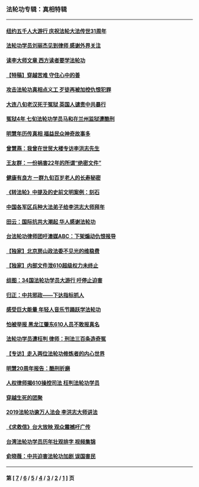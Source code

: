 ### 法轮功专辑：真相特辑
---
#### [纽约五千人大游行 庆祝法轮大法传世31周年](../../pages/nf4389/n13995110.md?06070430) 
#### [法轮功学员刘丽杰见到律师 感谢外界关注](../../pages/nf4389/n13927012.md?06070430) 
#### [读李大师文章 西方读者要学法轮功](../../pages/nf4389/n13925142.md?06070430) 
#### [【特稿】穿越苦难 守住心中的善](../../pages/nf4389/n13784979.md?06070430) 
#### [攻击法轮功真相点义工 歹徒再被加控仇恨犯罪](../../pages/nf4389/n13601019.md?06070430) 
#### [大连八旬老汉死于冤狱 英国人谴责中共暴行](../../pages/nf4389/n13480118.md?06070430) 
#### [冤狱4年 七旬法轮功学员马和在兰州监狱遭酷刑](../../pages/nf4389/n13304688.md?06070430) 
#### [明慧年历传真相 福益民众神奇故事多](../../pages/nf4389/n13294545.md?06070430) 
#### [曾慧燕：我曾在世贸大楼专访李洪志先生](../../pages/nf4389/n12898729.md?06070430) 
#### [王友群：一份祸害22年的所谓“绝密文件”](../../pages/nf4389/n12871750.md?06070430) 
#### [健康有良方 一群九旬百岁老人的长寿秘密](../../pages/nf4389/n12847475.md?06070430) 
#### [《转法轮》中提及的史前文明案例：刻石](../../pages/nf4389/n12758577.md?06070430) 
#### [中国各军区兵种大法弟子给李洪志大师拜年](../../pages/nf4389/n12750047.md?06070430) 
#### [田云：国际抗共大潮起 华人感谢法轮功](../../pages/nf4389/n12357708.md?06070430) 
#### [台法轮功律师团吁澳媒ABC：下架煽动仇恨报导](../../pages/nf4389/n12279917.md?06070430) 
#### [【独家】北京房山政法委不见光的维稳费](../../pages/nf4389/n12031979.md?06070430) 
#### [【独家】内部文件泄610超级权力未终止](../../pages/nf4389/n12023895.md?06070430) 
#### [组图：34国法轮功学员大游行 吁停止迫害](../../pages/nf4389/n11492658.md?06070430) 
#### [归正：中共邪政——下达指标抓人](../../pages/nf4389/n11474770.md?06070430) 
#### [感受巨大能量 年轻人音乐节踊跃学法轮功](../../pages/nf4389/n11441981.md?06070430) 
#### [怕被举报 黑龙江肇东610人员不敢报真名](../../pages/nf4389/n11436499.md?06070430) 
#### [法轮功学员遭枉判 律师：刑法三百条造奇冤](../../pages/nf4389/n11433943.md?06070430) 
#### [【专访】走入两位法轮功修炼者的内心世界](../../pages/nf4389/n11415623.md?06070430) 
#### [明慧20周年报告：酷刑折磨](../../pages/nf4389/n11387954.md?06070430) 
#### [人权律师揭610操控司法 枉判法轮功学员](../../pages/nf4389/n11313370.md?06070430) 
#### [穿越生死的团聚](../../pages/nf4389/n11258922.md?06070430) 
#### [2019法轮功逾万人法会 李洪志大师讲法](../../pages/nf4389/n11265303.md?06070430) 
#### [《求救信》台大放映 观众震撼吁广传](../../pages/nf4389/n10922251.md?06070430) 
#### [台湾法轮功学员历年壮观排字 视频集锦](../../pages/nf4389/n10878789.md?06070430) 
#### [俞晓薇：中共迫害法轮功加剧 误国害民](../../pages/nf4389/n10859260.md?06070430) 

---
#### 第 [ [7](./7.md?06070430) / [6](./6.md?06070430) / [5](./5.md?06070430) / [4](./4.md?06070430) / [3](./3.md?06070430) / [2](./2.md?06070430) / [1](./1.md?06070430) ] 页
